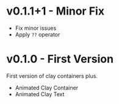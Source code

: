 # v0.1.1+1 - Minor Fix

- Fix minor issues
- Apply `??` operator

# v0.1.0 - First Version

First version of clay containers plus.

- Animated Clay Container
- Animated Clay Text
